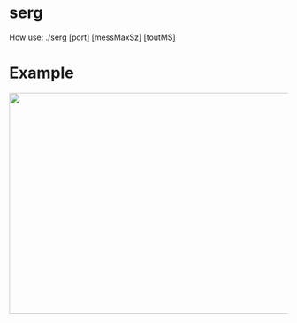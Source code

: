 # serg

How use: ./serg [port] [messMaxSz] [toutMS]


# Example

<img src="https://github.com/Tyill/serg/blob/master/docs/example.gif" width="800" height="400"/>

